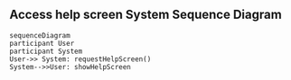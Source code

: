 ## Access help screen System Sequence Diagram

```mermaid
sequenceDiagram
participant User
participant System
User->> System: requestHelpScreen()
System-->>User: showHelpScreen
```
